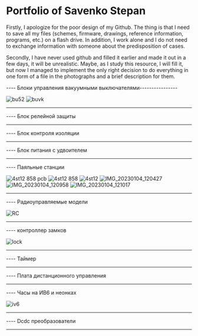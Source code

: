 # Portfolio of Savenko Stepan

  Firstly, I apologize for the poor design of my Github. The thing is that I need to save all my files (schemes, firmware, drawings, reference information, programs, etc.) on a flash drive. In addition, I work alone and I do not need to exchange information with someone about the predisposition of cases.
  
  Secondly, I have never used github and filled it earlier and made it out in a few days, it will be unrealistic. Maybe, as I study this resource, I will fill it, but now I managed to implement the only right decision to do everything in one form of a file in the photographs and a brief description for them.
  
  
  ---- Блоки управления вакуумными выключателями----------------
  
  ![bu52](https://user-images.githubusercontent.com/121791547/210490596-3881d87b-d801-4a51-837d-11fdf1844f35.jpeg)
  ![buvk](https://user-images.githubusercontent.com/121791547/210490598-9fa4e61f-f78f-4776-9882-33edaa39c08e.jpeg)
  
  --------------------------------------------------------------
  
  ---- Блок релейной защиты
  
  --------------------------------------------------------------
  
  ---- Блок контроля изоляции
  
  --------------------------------------------------------------
  
  ---- Блок питания с удвоителем
  
  --------------------------------------------------------------
  
  
  
  ---- Паяльные станции
  
![4st12 858 pcb](https://user-images.githubusercontent.com/121791547/210490588-48078dfe-7a0b-4f98-97fd-dafd3ac99f27.jpeg)
![4st12 858](https://user-images.githubusercontent.com/121791547/210490593-a613565b-30e9-4f48-9818-d80680a75d74.jpeg)
![4st12](https://user-images.githubusercontent.com/121791547/210490595-426260a1-785e-4c41-8e07-e259f5e8527a.jpeg)
![IMG_20230104_120427](https://user-images.githubusercontent.com/121791547/233774700-7f104b0b-272f-4c66-ab5f-02458bdef221.jpg)
![IMG_20230104_120958](https://user-images.githubusercontent.com/121791547/233774707-0dc975b8-e5aa-4f03-a00e-0ac7f84f2254.jpg)
![IMG_20230104_121017](https://user-images.githubusercontent.com/121791547/233774709-396b6710-5fee-41e3-810e-c5c0c6b27624.jpg)


--------------------------------------------------------------

  ---- Радиоуправляемые модели
  
  ![RC](https://user-images.githubusercontent.com/121791547/210490603-3deb1462-f6a2-4064-9905-683616ffaf7a.jpeg)
  
  --------------------------------------------------------------
  
  ---- контроллер замков
 
 ![lock](https://user-images.githubusercontent.com/121791547/210490601-2aef58c9-fb07-4398-a64e-cb4fe9454be8.jpeg)
 
 --------------------------------------------------------------
 
 ---- Таймер
  
  --------------------------------------------------------------
  
 ---- Плата дистанционного управления
 
 --------------------------------------------------------------
 
 ---- Часы на ИВ6 и неонках
 
 ![iv6](https://user-images.githubusercontent.com/121791547/210490600-3ce1046d-d224-425e-84b3-e13fd351c043.jpeg)

--------------------------------------------------------------

---- Dcdc преобразователи
  
  
--------------------------------------------------------------
  
  
  





  

